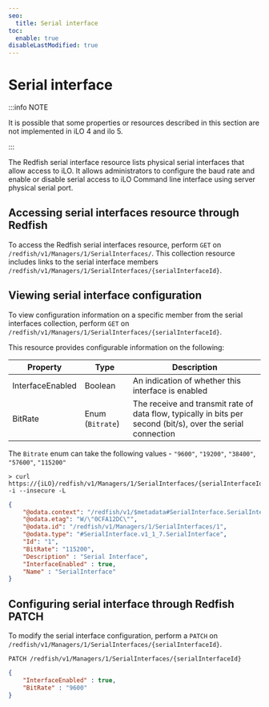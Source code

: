 ```yaml
---
seo:
  title: Serial interface
toc:
  enable: true
disableLastModified: true
---
```


# Serial interface

:::info NOTE

It is possible that some properties or resources described in this section are not implemented in iLO 4 and ilo 5.

:::

The Redfish serial interface resource lists physical serial interfaces that allow access to iLO. It allows administrators to configure the baud rate and enable or disable serial access to iLO Command line interface using server physical serial port.

## Accessing serial interfaces resource through Redfish

To access the Redfish serial interfaces resource, perform `GET` on `/redfish/v1/Managers/1/SerialInterfaces/`. This collection resource includes links to the serial interface members `/redfish/v1/Managers/1/SerialInterfaces/{serialInterfaceId}`.

## Viewing serial interface configuration

To view configuration information on a specific member from the serial interfaces collection, perform `GET` on `/redfish/v1/Managers/1/SerialInterfaces/{serialInterfaceId}`.

This resource provides configurable information on the following:

| Property              | Type      | Description   |
| ---                   | ---       | ---           |
| InterfaceEnabled   | Boolean   | An indication of whether this interface is enabled |
| BitRate         | Enum (`Bitrate`) | The receive and transmit rate of data flow, typically in bits per second (bit/s), over the serial connection |

The `Bitrate` enum can take the following values - `"9600"`, `"19200"`, `"38400"`, `"57600"`, `"115200"`

```shell cURL
> curl https://{iLO}/redfish/v1/Managers/1/SerialInterfaces/{serialInterfaceId} -i --insecure -L
```

```json Response body
{
    "@odata.context": "/redfish/v1/$metadata#SerialInterface.SerialInterface",
    "@odata.etag": "W/\"0CFA12DC\"",
    "@odata.id": "/redfish/v1/Managers/1/SerialInterfaces/1",
    "@odata.type": "#SerialInterface.v1_1_7.SerialInterface",
    "Id": "1",
    "BitRate": "115200",
    "Description" : "Serial Interface",
    "InterfaceEnabled" : true,
    "Name" : "SerialInterface"
}
```

## Configuring serial interface through Redfish PATCH

To modify the serial interface configuration, perform a `PATCH` on `/redfish/v1/Managers/1/SerialInterfaces/{serialInterfaceId}`.

```text Configure serial interface
PATCH /redfish/v1/Managers/1/SerialInterfaces/{serialInterfaceId}
```

```json Response body
{
    "InterfaceEnabled" : true,
    "BitRate" : "9600"
}
```
